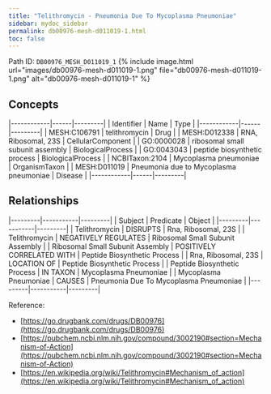 ```yaml
---
title: "Telithromycin - Pneumonia Due To Mycoplasma Pneumoniae"
sidebar: mydoc_sidebar
permalink: db00976-mesh-d011019-1.html
toc: false 
---
```



Path ID: `DB00976_MESH_D011019_1`
{% include image.html url="images/db00976-mesh-d011019-1.png" file="db00976-mesh-d011019-1.png" alt="db00976-mesh-d011019-1" %}

## Concepts

|------------|------|---------|
| Identifier | Name | Type    |
|------------|------|---------|
| MESH:C106791 | telithromycin | Drug |
| MESH:D012338 | RNA, Ribosomal, 23S | CellularComponent |
| GO:0000028 | ribosomal small subunit assembly | BiologicalProcess |
| GO:0043043 | peptide biosynthetic process | BiologicalProcess |
| NCBITaxon:2104 | Mycoplasma pneumoniae | OrganismTaxon |
| MESH:D011019 | Pneumonia due to Mycoplasma pneumoniae | Disease |
|------------|------|---------|

## Relationships

|---------|-----------|---------|
| Subject | Predicate | Object  |
|---------|-----------|---------|
| Telithromycin | DISRUPTS | Rna, Ribosomal, 23S |
| Telithromycin | NEGATIVELY REGULATES | Ribosomal Small Subunit Assembly |
| Ribosomal Small Subunit Assembly | POSITIVELY CORRELATED WITH | Peptide Biosynthetic Process |
| Rna, Ribosomal, 23S | LOCATION OF | Peptide Biosynthetic Process |
| Peptide Biosynthetic Process | IN TAXON | Mycoplasma Pneumoniae |
| Mycoplasma Pneumoniae | CAUSES | Pneumonia Due To Mycoplasma Pneumoniae |
|---------|-----------|---------|

Reference: 
  - [https://go.drugbank.com/drugs/DB00976](https://go.drugbank.com/drugs/DB00976)
  - [https://pubchem.ncbi.nlm.nih.gov/compound/3002190#section=Mechanism-of-Action](https://pubchem.ncbi.nlm.nih.gov/compound/3002190#section=Mechanism-of-Action)
  - [https://en.wikipedia.org/wiki/Telithromycin#Mechanism_of_action](https://en.wikipedia.org/wiki/Telithromycin#Mechanism_of_action)
